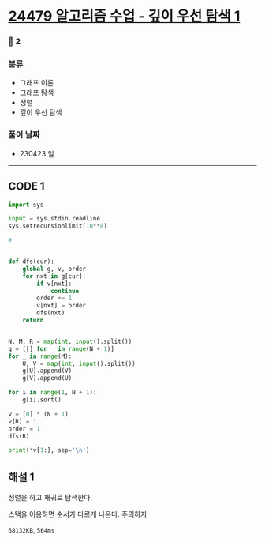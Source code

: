 # [24479 알고리즘 수업 - 깊이 우선 탐색 1](https://www.acmicpc.net/problem/24479)

### 🥈 2

### 분류

- 그래프 이론
- 그래프 탐색
- 정렬
- 깊이 우선 탐색

### 풀이 날짜

- 230423 일

---

## CODE 1

```python
import sys

input = sys.stdin.readline
sys.setrecursionlimit(10**8)

#


def dfs(cur):
    global g, v, order
    for nxt in g[cur]:
        if v[nxt]:
            continue
        order += 1
        v[nxt] = order
        dfs(nxt)
    return


N, M, R = map(int, input().split())
g = [[] for _ in range(N + 1)]
for _ in range(M):
    U, V = map(int, input().split())
    g[U].append(V)
    g[V].append(U)

for i in range(1, N + 1):
    g[i].sort()

v = [0] * (N + 1)
v[R] = 1
order = 1
dfs(R)

print(*v[1:], sep='\n')

```

## 해설 1

정렬을 하고 재귀로 탐색한다.

스택을 이용하면 순서가 다르게 나온다. 주의하자

`68132KB`, `564ms`
